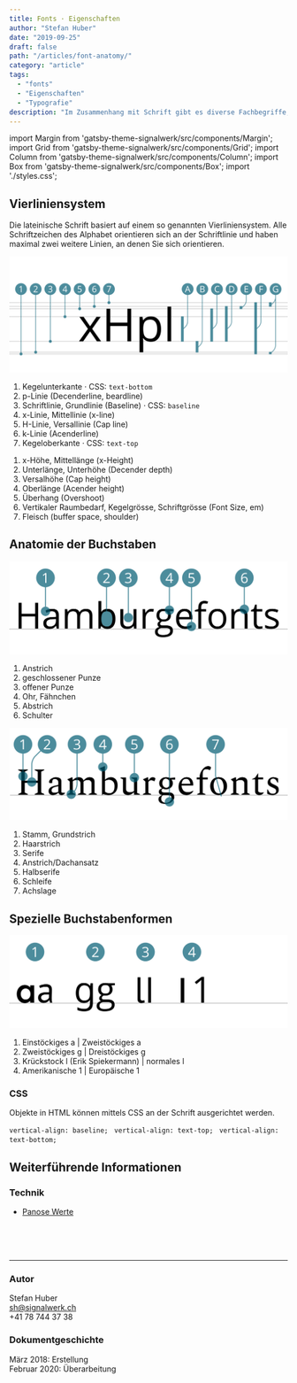 ```yaml
---
title: Fonts · Eigenschaften
author: "Stefan Huber"
date: "2019-09-25"
draft: false
path: "/articles/font-anatomy/"
category: "article"
tags:
  - "fonts"
  - "Eigenschaften"
  - "Typografie"
description: "Im Zusammenhang mit Schrift gibt es diverse Fachbegriffe, die eine präzise und einfache Kommunikation ermöglichen."
---
```


import Margin from 'gatsby-theme-signalwerk/src/components/Margin';
import Grid from 'gatsby-theme-signalwerk/src/components/Grid';
import Column from 'gatsby-theme-signalwerk/src/components/Column';
import Box from 'gatsby-theme-signalwerk/src/components/Box';
import './styles.css';


## Vierliniensystem

Die lateinische Schrift basiert auf einem so genannten Vierliniensystem. Alle Schriftzeichen des Alphabet orientieren sich an der Schriftlinie und haben maximal zwei weitere Linien, an denen Sie sich orientieren.

<Grid>

![Font anatomy](./img/anatomy/SVG/font-lines.svg)
<Column start="1" end="7">

1. Kegelunterkante · CSS: `text-bottom`
2. p-Linie (Decenderline, beardline)
3. Schriftlinie, Grundlinie (Baseline) · CSS: `baseline`
4. x-Linie, Mittellinie (x-line)
5. H-Linie, Versallinie (Cap line)
6. k-Linie (Acenderline)
7. Kegeloberkante · CSS: `text-top`

</Column>

<Column start="7" end="13">

1. x-Höhe, Mittellänge (x-Height)
2. Unterlänge, Unterhöhe (Decender depth)
3. Versalhöhe (Cap height)
4. Oberlänge (Acender height)
5. Überhang (Overshoot)
6. Vertikaler Raumbedarf, Kegelgrösse, Schriftgrösse (Font Size, em)
7. Fleisch (buffer space, shoulder)

</Column>

</Grid>


## Anatomie der Buchstaben


<Grid>

<Column start="1" end="9">

![Font anatomy](./img/anatomy/SVG/font-anatomy-01.svg)

</Column>

<Column start="9" end="13">

1. Anstrich
2. geschlossener Punze
3. offener Punze
4. Ohr, Fähnchen
5. Abstrich
6. Schulter

</Column>

</Grid>



<Grid>

<Column start="1" end="9">

![Font anatomy](./img/anatomy/SVG/font-anatomy-02.svg)


</Column>

<Column start="9" end="13">


1. Stamm, Grundstrich
2. Haarstrich
3. Serife
4. Anstrich/Dachansatz
5. Halbserife
6. Schleife
7. Achslage

</Column>

</Grid>



## Spezielle Buchstabenformen

<Grid>

<Column start="1" end="9">

![Font anatomy](./img/anatomy/SVG/font-character-forms.svg)

</Column>

<Column start="9" end="13">

1. Einstöckiges a | Zweistöckiges a
2. Zweistöckiges g | Dreistöckiges g
3. Krückstock l (Erik Spiekermann) | normales l
4. Amerikanische 1 | Europäische 1

</Column>

</Grid>




<Grid>

<Column start="1" end="9">

</Column>

<Column start="9" end="13">

</Column>

</Grid>







<Grid>

<Column start="1" end="5">

</Column>

<Column start="5" end="13">

</Column>

</Grid>


### CSS
Objekte in HTML können mittels CSS an der Schrift ausgerichtet werden.


<div class="big-anatomy">
  <code><span class="inlinebox" style=""></span>vertical-align: baseline; </code>
  <code><span class="inlinebox" style="vertical-align: text-top"></span>vertical-align: text-top; </code>
  <code><span class="inlinebox" style="vertical-align: text-bottom"></span>vertical-align: text-bottom; </code>
</div>



## Weiterführende Informationen


### Technik
* [Panose Werte](https://twitter.com/ellmerstefan/status/934190602421448705/photo/1)


<br />
<br />
<br />
<hr />


### Autor
Stefan Huber  
sh@signalwerk.ch  
+41 78 744 37 38

### Dokumentgeschichte
März 2018: Erstellung  
Februar 2020: Überarbeitung  



<br />
<br />
